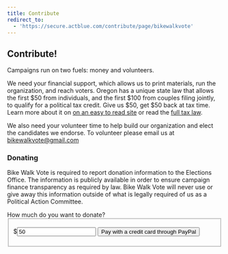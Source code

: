 ```yaml
---
title: Contribute
redirect_to:
  - 'https://secure.actblue.com/contribute/page/bikewalkvote'
---
```


## Contribute!

Campaigns run on two fuels: money and volunteers.

We need your financial support, which allows us to print materials, run the organization, and reach voters. Oregon has a unique state law that allows the first $50 from individuals, and the first $100 from couples filing jointly, to qualify for a political tax credit. Give us $50, get $50 back at tax time. Learn more about it on <a href="http://oregontaxcredit.com/" title="about the Oregon Political Tax Credit">on an easy to read site</a> or read the <a href="http://www.oregon.gov/DOR/PERTAX/2009_piti/credits_political_contributions.shtml" title="Oregon's department of revenue on political contributions">full tax law</a>.

We also need your volunteer time to help build our organization and elect the candidates we endorse. To volunteer please email us at <a href="mailto:bikewalkvote@gmail.com?subject=I want to volunteer!" title="volunteer for bike walk vote">bikewalkvote@gmail.com</a>


### Donating

Bike Walk Vote is required to report donation information to the Elections Office. The information is publicly available in order to ensure campaign finance transparency as required by law. Bike Walk Vote will never use or give away this information outside of what is legally required of us as a Political Action Committee.

<form action="https://www.paypal.com/cgi-bin/webscr", method="post">
  <input name="cmd" type="hidden" value="_xclick">
  <input name="business" type="hidden" value="bikewalkvote@gmail.com"
  <h3>How much do you want to donate?</h3>
  <fieldset>
  <p>$<input name="amount" type="text" value="50">
  <input name="no_shipping" type="hidden" value="0">
  <input name="no_note" type="hidden" value="1">
  <input name="currency_code" type="hidden" value="USD">
  <input name="lc" type="hidden" value="US">
  <input name="bn" type="hidden" value="PP-BuyNowBF">
  <input name="return" type="hidden" value="http://bikewalkvote.org/payment-complete.html">
  <input type="submit" value="Pay with a credit card through PayPal">
</fieldset></form>
